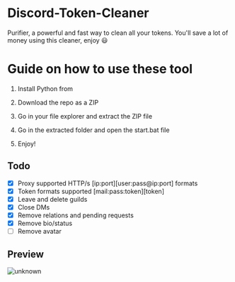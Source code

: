 # Discord-Token-Cleaner
Purifier, a powerful and fast way to clean all your tokens. You'll save a lot of money using this cleaner, enjoy ‎😃 
# Guide on how to use these tool
  
1. Install Python from  
   
2. Download the repo as a ZIP  
  
3. Go in your file explorer and extract the ZIP file
   
4. Go in the extracted folder and open the start.bat file

5. Enjoy!
## Todo
- [x] Proxy supported HTTP/s [ip:port][user:pass@ip:port] formats   
- [x] Token formats supported [mail:pass:token][token] 
- [x] Leave and delete guilds   
- [x] Close DMs
- [x] Remove relations and pending requests
- [x] Remove bio/status 
- [ ] Remove avatar
## Preview 
![unknown](https://user-images.githubusercontent.com/93849730/181318654-350552ad-c330-4b3a-980b-e10b1d59a0e5.png) 